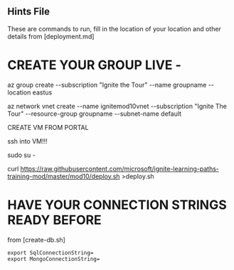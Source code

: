 ## Hints File 

These are commands to run, fill in the location of your location and other details from [deployment.md]

# CREATE YOUR GROUP LIVE - 

az group create --subscription "Ignite the Tour" --name groupname --location eastus

az network vnet create --name ignitemod10vnet --subscription  "Ignite The Tour" --resource-group groupname    --subnet-name default

CREATE VM FROM PORTAL

ssh into VM!!! 

sudo su -  

curl https://raw.githubusercontent.com/microsoft/ignite-learning-paths-training-mod/master/mod10/deploy.sh >deploy.sh

# HAVE YOUR CONNECTION STRINGS READY BEFORE

from [create-db.sh]

```
export SqlConnectionString=
export MongoConnectionString=
```
